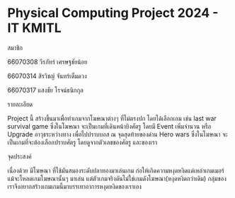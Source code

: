 # Physical Computing Project 2024 - IT KMITL

สมาชิก

66070308 วีรภัทร์ เศรษฐชัยน้อย

66070314 สิรวิชญ์ จันทร์เต็มดวง

66070317 แสงชัย โรจน์ธนิกกุล

รายละเอียด

Project นี้ สร้างขึ้นมาเพื่อทำเกมจากโฆษณาต่างๆ ที่ไม่ตรงปก โดยได้เลือกเกม เช่น
last war survival game ซึ่งในโฆษณา จะเป็นเกมที่เดินหน้ายิงศัตรู โดยมี Event เพิ่มจำนวน หรือ Upgrade อาวุธระหว่างทาง เพื่อไปปราบบอส ณ จุดสุดท้ายของด่าน
Hero wars ซึ่งในโฆษณา จะเป็นเกมที่จะต้องเลือกปราบศัตรู โดยดูจากตัวเลขของศัตรู และของเรา
    

จุดประสงค์

เนื่องด้วย มีโฆษณา ที่ใช้มันสมองระดับปลาทองมาเล่นเกม ก่อให้เกิดความหงุดหงิดแด่เหล่าเกมเมอร์ แม้จะโหลดเกมโฆษณานั้นๆ มาเล่น แต่ตัวเกมจริงดันไม่ใช่เกมดังโฆษณา(หงุดหงิดกว่าเดิม) กลุ่มของเราจึงอยากสร้างเกมเกมนี้มาบรรเทาอาการหงุดหงิดของเราเอง
